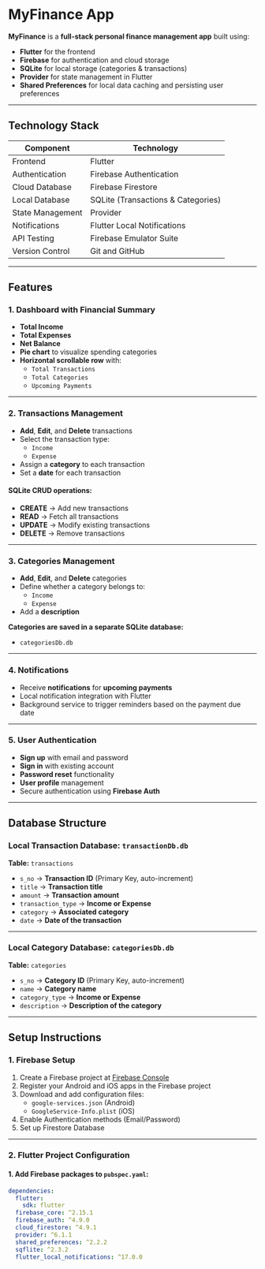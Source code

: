 # **MyFinance App**
**MyFinance** is a **full-stack personal finance management app** built using:
- **Flutter** for the frontend  
- **Firebase** for authentication and cloud storage  
- **SQLite** for local storage (categories & transactions)  
- **Provider** for state management in Flutter  
- **Shared Preferences** for local data caching and persisting user preferences  

---

## **Technology Stack**
| Component         | Technology                |
|------------------|---------------------------|
| Frontend         | Flutter                   |
| Authentication   | Firebase Authentication   |
| Cloud Database   | Firebase Firestore        |
| Local Database   | SQLite (Transactions & Categories) |
| State Management | Provider                  |
| Notifications    | Flutter Local Notifications |
| API Testing      | Firebase Emulator Suite   |
| Version Control  | Git and GitHub            |

---

## **Features**

### **1. Dashboard with Financial Summary**
- **Total Income**
- **Total Expenses**
- **Net Balance**
- **Pie chart** to visualize spending categories
- **Horizontal scrollable row** with:
  - `Total Transactions`
  - `Total Categories`
  - `Upcoming Payments`

---

### **2. Transactions Management**
- **Add**, **Edit**, and **Delete** transactions
- Select the transaction type:
  - `Income`
  - `Expense`
- Assign a **category** to each transaction
- Set a **date** for each transaction

#### **SQLite CRUD operations:**
- **CREATE** → Add new transactions  
- **READ** → Fetch all transactions  
- **UPDATE** → Modify existing transactions  
- **DELETE** → Remove transactions  

---

### **3. Categories Management**
- **Add**, **Edit**, and **Delete** categories
- Define whether a category belongs to:
  - `Income`
  - `Expense`
- Add a **description**

**Categories are saved in a separate SQLite database:**  
- `categoriesDb.db`

---

### **4. Notifications**
- Receive **notifications** for **upcoming payments**
- Local notification integration with Flutter
- Background service to trigger reminders based on the payment due date

---

### **5. User Authentication**
- **Sign up** with email and password  
- **Sign in** with existing account  
- **Password reset** functionality  
- **User profile** management  
- Secure authentication using **Firebase Auth**

---

## **Database Structure**

### **Local Transaction Database:** `transactionDb.db`

**Table:** `transactions`
- `s_no` → **Transaction ID** (Primary Key, auto-increment)  
- `title` → **Transaction title**  
- `amount` → **Transaction amount**  
- `transaction_type` → **Income or Expense**  
- `category` → **Associated category**  
- `date` → **Date of the transaction**  

---

### **Local Category Database:** `categoriesDb.db`

**Table:** `categories`
- `s_no` → **Category ID** (Primary Key, auto-increment)  
- `name` → **Category name**  
- `category_type` → **Income or Expense**  
- `description` → **Description of the category**

---

## **Setup Instructions**

### **1. Firebase Setup**
1. Create a Firebase project at [Firebase Console](https://console.firebase.google.com/)
2. Register your Android and iOS apps in the Firebase project
3. Download and add configuration files:
   - `google-services.json` (Android)
   - `GoogleService-Info.plist` (iOS)
4. Enable Authentication methods (Email/Password)
5. Set up Firestore Database

---

### **2. Flutter Project Configuration**

#### 1. Add Firebase packages to `pubspec.yaml`:
```yaml
dependencies:
  flutter:
    sdk: flutter
  firebase_core: ^2.15.1
  firebase_auth: ^4.9.0
  cloud_firestore: ^4.9.1
  provider: ^6.1.1
  shared_preferences: ^2.2.2
  sqflite: ^2.3.2
  flutter_local_notifications: ^17.0.0
